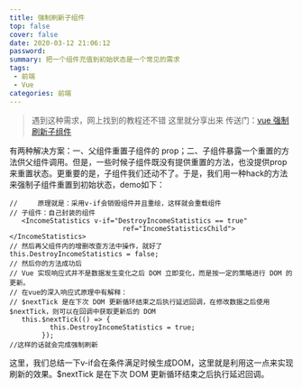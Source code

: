 ```yaml
---
title: 强制刷新子组件
top: false
cover: false
date: 2020-03-12 21:06:12
password:
summary: 把一个组件充值到初始状态是一个常见的需求
tags:
 - 前端
 - Vue
categories: 前端
---
```


> 遇到这种需求，网上找到的教程还不错  这里就分享出来
传送门：[vue 强制刷新子组件]("https://www.jianshu.com/p/1f9a9a199c72")

有两种解决方案：一、父组件重置子组件的 prop；二、子组件暴露一个重置的方法供父组件调用。但是，一些时候子组件既没有提供重置的方法，也没提供prop来重置状态。更重要的是，子组件我们还动不了。于是，我们用一种hack的方法来强制子组件重置到初始状态，demo如下：

````
//     原理就是：采用v-if会销毁组件并且重绘，这样就会重载组件
// 子组件：自己封装的组件
   <IncomeStatistics v-if="DestroyIncomeStatistics == true"
                            ref="IncomeStatisticsChild"></IncomeStatistics>
// 然后再父组件内的增删改查方法中操作，就好了
this.DestroyIncomeStatistics = false;
// 然后你的方法成功后
// Vue 实现响应式并不是数据发生变化之后 DOM 立即变化，而是按一定的策略进行 DOM 的更新。
// 在vue的深入响应式原理中有解释：
// $nextTick 是在下次 DOM 更新循环结束之后执行延迟回调，在修改数据之后使用 $nextTick，则可以在回调中获取更新后的 DOM
   this.$nextTick(() => {
          this.DestroyIncomeStatistics = true;
        });
//这样的话就会完成强制刷新
````
这里，我们总结一下v-if会在条件满足时候生成DOM，这里就是利用这一点来实现刷新的效果。$nextTick 是在下次 DOM 更新循环结束之后执行延迟回调。
